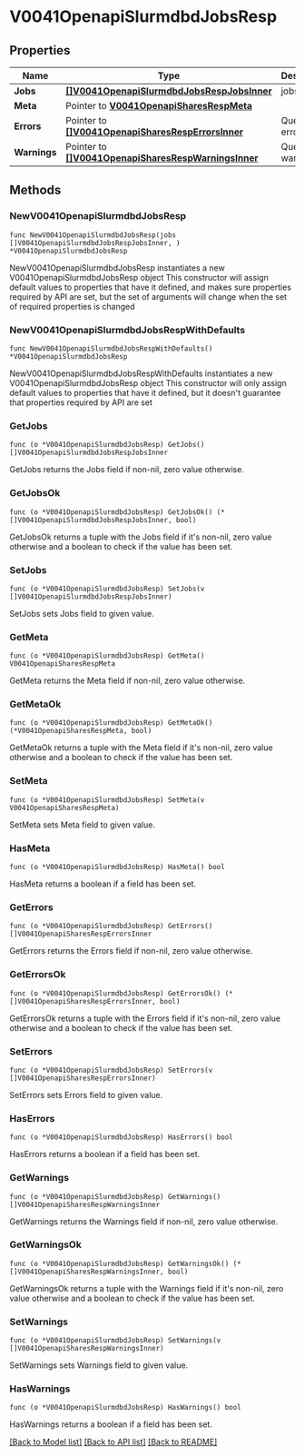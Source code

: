 # V0041OpenapiSlurmdbdJobsResp

## Properties

Name | Type | Description | Notes
------------ | ------------- | ------------- | -------------
**Jobs** | [**[]V0041OpenapiSlurmdbdJobsRespJobsInner**](V0041OpenapiSlurmdbdJobsRespJobsInner.md) | jobs | 
**Meta** | Pointer to [**V0041OpenapiSharesRespMeta**](V0041OpenapiSharesRespMeta.md) |  | [optional] 
**Errors** | Pointer to [**[]V0041OpenapiSharesRespErrorsInner**](V0041OpenapiSharesRespErrorsInner.md) | Query errors | [optional] 
**Warnings** | Pointer to [**[]V0041OpenapiSharesRespWarningsInner**](V0041OpenapiSharesRespWarningsInner.md) | Query warnings | [optional] 

## Methods

### NewV0041OpenapiSlurmdbdJobsResp

`func NewV0041OpenapiSlurmdbdJobsResp(jobs []V0041OpenapiSlurmdbdJobsRespJobsInner, ) *V0041OpenapiSlurmdbdJobsResp`

NewV0041OpenapiSlurmdbdJobsResp instantiates a new V0041OpenapiSlurmdbdJobsResp object
This constructor will assign default values to properties that have it defined,
and makes sure properties required by API are set, but the set of arguments
will change when the set of required properties is changed

### NewV0041OpenapiSlurmdbdJobsRespWithDefaults

`func NewV0041OpenapiSlurmdbdJobsRespWithDefaults() *V0041OpenapiSlurmdbdJobsResp`

NewV0041OpenapiSlurmdbdJobsRespWithDefaults instantiates a new V0041OpenapiSlurmdbdJobsResp object
This constructor will only assign default values to properties that have it defined,
but it doesn't guarantee that properties required by API are set

### GetJobs

`func (o *V0041OpenapiSlurmdbdJobsResp) GetJobs() []V0041OpenapiSlurmdbdJobsRespJobsInner`

GetJobs returns the Jobs field if non-nil, zero value otherwise.

### GetJobsOk

`func (o *V0041OpenapiSlurmdbdJobsResp) GetJobsOk() (*[]V0041OpenapiSlurmdbdJobsRespJobsInner, bool)`

GetJobsOk returns a tuple with the Jobs field if it's non-nil, zero value otherwise
and a boolean to check if the value has been set.

### SetJobs

`func (o *V0041OpenapiSlurmdbdJobsResp) SetJobs(v []V0041OpenapiSlurmdbdJobsRespJobsInner)`

SetJobs sets Jobs field to given value.


### GetMeta

`func (o *V0041OpenapiSlurmdbdJobsResp) GetMeta() V0041OpenapiSharesRespMeta`

GetMeta returns the Meta field if non-nil, zero value otherwise.

### GetMetaOk

`func (o *V0041OpenapiSlurmdbdJobsResp) GetMetaOk() (*V0041OpenapiSharesRespMeta, bool)`

GetMetaOk returns a tuple with the Meta field if it's non-nil, zero value otherwise
and a boolean to check if the value has been set.

### SetMeta

`func (o *V0041OpenapiSlurmdbdJobsResp) SetMeta(v V0041OpenapiSharesRespMeta)`

SetMeta sets Meta field to given value.

### HasMeta

`func (o *V0041OpenapiSlurmdbdJobsResp) HasMeta() bool`

HasMeta returns a boolean if a field has been set.

### GetErrors

`func (o *V0041OpenapiSlurmdbdJobsResp) GetErrors() []V0041OpenapiSharesRespErrorsInner`

GetErrors returns the Errors field if non-nil, zero value otherwise.

### GetErrorsOk

`func (o *V0041OpenapiSlurmdbdJobsResp) GetErrorsOk() (*[]V0041OpenapiSharesRespErrorsInner, bool)`

GetErrorsOk returns a tuple with the Errors field if it's non-nil, zero value otherwise
and a boolean to check if the value has been set.

### SetErrors

`func (o *V0041OpenapiSlurmdbdJobsResp) SetErrors(v []V0041OpenapiSharesRespErrorsInner)`

SetErrors sets Errors field to given value.

### HasErrors

`func (o *V0041OpenapiSlurmdbdJobsResp) HasErrors() bool`

HasErrors returns a boolean if a field has been set.

### GetWarnings

`func (o *V0041OpenapiSlurmdbdJobsResp) GetWarnings() []V0041OpenapiSharesRespWarningsInner`

GetWarnings returns the Warnings field if non-nil, zero value otherwise.

### GetWarningsOk

`func (o *V0041OpenapiSlurmdbdJobsResp) GetWarningsOk() (*[]V0041OpenapiSharesRespWarningsInner, bool)`

GetWarningsOk returns a tuple with the Warnings field if it's non-nil, zero value otherwise
and a boolean to check if the value has been set.

### SetWarnings

`func (o *V0041OpenapiSlurmdbdJobsResp) SetWarnings(v []V0041OpenapiSharesRespWarningsInner)`

SetWarnings sets Warnings field to given value.

### HasWarnings

`func (o *V0041OpenapiSlurmdbdJobsResp) HasWarnings() bool`

HasWarnings returns a boolean if a field has been set.


[[Back to Model list]](../README.md#documentation-for-models) [[Back to API list]](../README.md#documentation-for-api-endpoints) [[Back to README]](../README.md)


